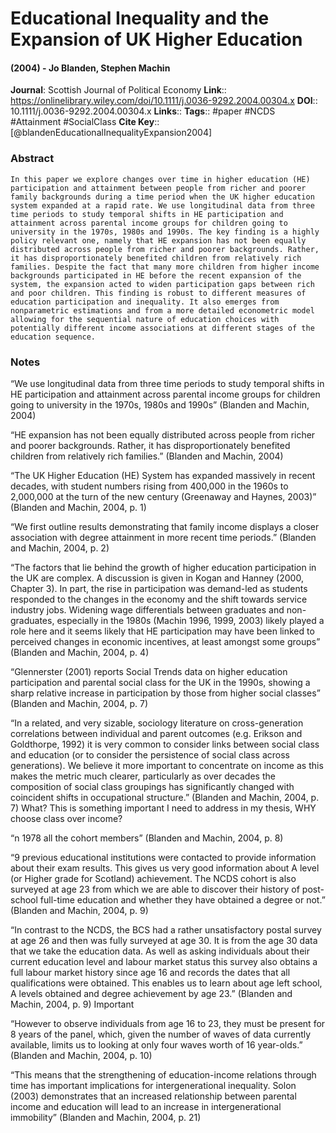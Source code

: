# Educational Inequality and the Expansion of UK Higher Education
#### (2004) - Jo Blanden, Stephen Machin
**Journal**: Scottish Journal of Political Economy
**Link**:: https://onlinelibrary.wiley.com/doi/10.1111/j.0036-9292.2004.00304.x
**DOI**:: 10.1111/j.0036-9292.2004.00304.x
**Links**:: 
**Tags**:: #paper #NCDS #Attainment #SocialClass 
**Cite Key**:: [@blandenEducationalInequalityExpansion2004]

### Abstract

```
In this paper we explore changes over time in higher education (HE) participation and attainment between people from richer and poorer family backgrounds during a time period when the UK higher education system expanded at a rapid rate. We use longitudinal data from three time periods to study temporal shifts in HE participation and attainment across parental income groups for children going to university in the 1970s, 1980s and 1990s. The key finding is a highly policy relevant one, namely that HE expansion has not been equally distributed across people from richer and poorer backgrounds. Rather, it has disproportionately benefited children from relatively rich families. Despite the fact that many more children from higher income backgrounds participated in HE before the recent expansion of the system, the expansion acted to widen participation gaps between rich and poor children. This finding is robust to different measures of education participation and inequality. It also emerges from nonparametric estimations and from a more detailed econometric model allowing for the sequential nature of education choices with potentially different income associations at different stages of the education sequence.
```

### Notes

“We use longitudinal data from three time periods to study temporal shifts in HE participation and attainment across parental income groups for children going to university in the 1970s, 1980s and 1990s” (Blanden and Machin, 2004)

“HE expansion has not been equally distributed across people from richer and poorer backgrounds. Rather, it has disproportionately benefited children from relatively rich families.” (Blanden and Machin, 2004)

“The UK Higher Education (HE) System has expanded massively in recent decades, with student numbers rising from 400,000 in the 1960s to 2,000,000 at the turn of the new century (Greenaway and Haynes, 2003)” (Blanden and Machin, 2004, p. 1)

“We first outline results demonstrating that family income displays a closer association with degree attainment in more recent time periods.” (Blanden and Machin, 2004, p. 2)

“The factors that lie behind the growth of higher education participation in the UK are complex. A discussion is given in Kogan and Hanney (2000, Chapter 3). In part, the rise in participation was demand-led as students responded to the changes in the economy and the shift towards service industry jobs. Widening wage differentials between graduates and non-graduates, especially in the 1980s (Machin 1996, 1999, 2003) likely played a role here and it seems likely that HE participation may have been linked to perceived changes in economic incentives, at least amongst some groups” (Blanden and Machin, 2004, p. 4)

“Glennerster (2001) reports Social Trends data on higher education participation and parental social class for the UK in the 1990s, showing a sharp relative increase in participation by those from higher social classes” (Blanden and Machin, 2004, p. 7)

“In a related, and very sizable, sociology literature on cross-generation correlations between individual and parent outcomes (e.g. Erikson and Goldthorpe, 1992) it is very common to consider links between social class and education (or to consider the persistence of social class across generations). We believe it more important to concentrate on income as this makes the metric much clearer, particularly as over decades the composition of social class groupings has significantly changed with coincident shifts in occupational structure.” (Blanden and Machin, 2004, p. 7) What? This is something important I need to address in my thesis, WHY choose class over income?

“n 1978 all the cohort members” (Blanden and Machin, 2004, p. 8)

“9 previous educational institutions were contacted to provide information about their exam results. This gives us very good information about A level (or Higher grade for Scotland) achievement. The NCDS cohort is also surveyed at age 23 from which we are able to discover their history of post-school full-time education and whether they have obtained a degree or not.” (Blanden and Machin, 2004, p. 9)

“In contrast to the NCDS, the BCS had a rather unsatisfactory postal survey at age 26 and then was fully surveyed at age 30. It is from the age 30 data that we take the education data. As well as asking individuals about their current education level and labour market status this survey also obtains a full labour market history since age 16 and records the dates that all qualifications were obtained. This enables us to learn about age left school, A levels obtained and degree achievement by age 23.” (Blanden and Machin, 2004, p. 9) Important

“However to observe individuals from age 16 to 23, they must be present for 8 years of the panel, which, given the number of waves of data currently available, limits us to looking at only four waves worth of 16 year-olds.” (Blanden and Machin, 2004, p. 10)

“This means that the strengthening of education-income relations through time has important implications for intergenerational inequality. Solon (2003) demonstrates that an increased relationship between parental income and education will lead to an increase in intergenerational immobility” (Blanden and Machin, 2004, p. 21)